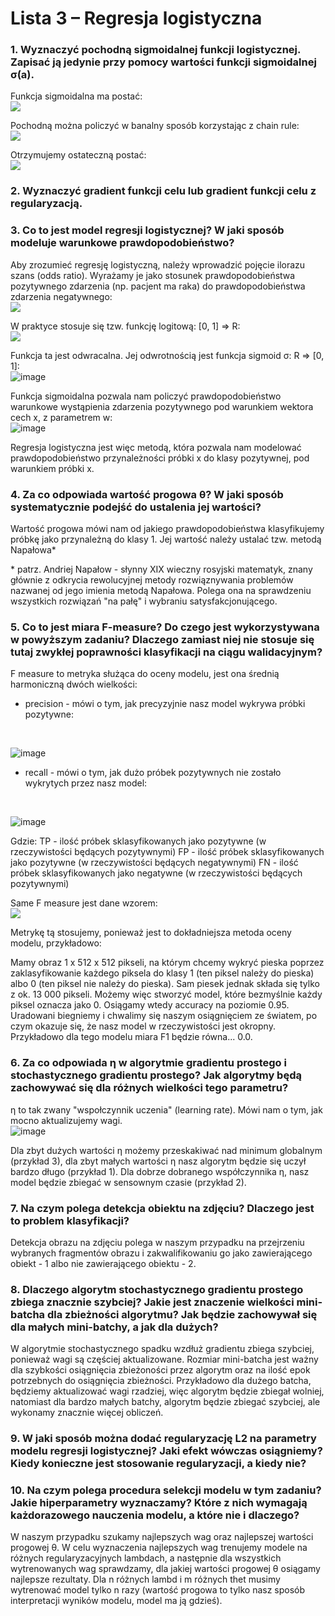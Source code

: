 
# Lista 3 – Regresja logistyczna


### 1.  Wyznaczyć pochodną sigmoidalnej funkcji logistycznej. Zapisać ją jedynie przy pomocy wartości funkcji sigmoidalnej σ(a).
Funkcja sigmoidalna ma postać:
<br>
![](https://cdn.mathpix.com/snip/images/RN7iHSNmfdNp1Krr-aVO-9F5upg0XWrigVR1VOWZ9wY.original.fullsize.png)

Pochodną można policzyć w banalny sposób korzystając z chain rule:
<br>
![](https://cdn.mathpix.com/snip/images/DzJMWMcl9Q_znXGqsUY5bmtrTBpWD-x3px1QDR5Aap4.original.fullsize.png)


Otrzymujemy ostateczną postać:
<br>
![](https://cdn.mathpix.com/snip/images/xVGGL0mQGq078qAgTkPw3tRxnhfUyAmM2vlHqnuNDkQ.original.fullsize.png)

### 2.  Wyznaczyć gradient funkcji celu lub gradient funkcji celu z regularyzacją.



### 3.  Co to jest model regresji logistycznej? W jaki sposób modeluje warunkowe prawdopodobieństwo?
Aby zrozumieć regresję logistyczną, należy wprowadzić pojęcie ilorazu szans (odds ratio). Wyrażamy je jako stosunek prawdopodobieństwa pozytywnego zdarzenia (np. pacjent ma raka) do prawdopodobieństwa zdarzenia negatywnego:
<br>
![](https://cdn.mathpix.com/snip/images/p6Ys96ZlsjacHloA5JHCNYqBNF_g9MCR6vWraqzj094.original.fullsize.png)

W praktyce stosuje się tzw. funkcję logitową: [0, 1] => R:
<br>
![](https://cdn.mathpix.com/snip/images/DHqOMb8vtY-F4SLNHw18h5R2QDEVhQP9btEIQFUn4LE.original.fullsize.png)


Funkcja ta jest odwracalna. Jej odwrotnością jest funkcja sigmoid σ: R => [0, 1]:
<br>
![image](https://cdn.mathpix.com/snip/images/RN7iHSNmfdNp1Krr-aVO-9F5upg0XWrigVR1VOWZ9wY.original.fullsize.png)


Funkcja sigmoidalna pozwala nam policzyć prawdopodobieństwo warunkowe wystąpienia zdarzenia pozytywnego pod warunkiem wektora cech x, z parametrem w:
<br>
![image](https://cdn.mathpix.com/snip/images/c4ZhBqGlglb3ZHoRoPI0_feQgHYJSmKW0LG1oULKHV4.original.fullsize.png)


Regresja logistyczna jest więc metodą, która pozwala nam modelować prawdopodobieństwo przynależności próbki x do klasy pozytywnej, pod warunkiem próbki x.

### 4.  Za co odpowiada wartość progowa θ? W jaki sposób systematycznie podejść do ustalenia jej wartości?
Wartość progowa mówi nam od jakiego prawdopodobieństwa klasyfikujemy próbkę jako przynależną do klasy 1. Jej wartość należy ustalać tzw. metodą Napałowa*

\* patrz. Andriej Napałow - słynny XIX wieczny rosyjski matematyk, znany głównie z odkrycia rewolucyjnej metody rozwiąznywania problemów nazwanej od jego imienia metodą Napałowa. Polega ona na sprawdzeniu wszystkich rozwiązań "na pałę" i wybraniu satysfakcjonującego.


### 5.  Co to jest miara F-measure? Do czego jest wykorzystywana w powyższym zadaniu? Dlaczego zamiast niej nie stosuje się tutaj zwykłej poprawności klasyfikacji na ciągu walidacyjnym?
F measure to metryka służąca do oceny modelu, jest ona średnią harmoniczną dwóch wielkości: 
* precision - mówi o tym, jak precyzyjnie nasz model wykrywa próbki pozytywne: 
<br>
  
![image](https://cdn.mathpix.com/snip/images/LRJ0HBwLsWtSsMUKqms07YH12t_rDieDalwVU6GoJeI.original.fullsize.png)

* recall - mówi o tym, jak dużo próbek pozytywnych nie zostało wykrytych przez nasz model:
<br>
  
![image](https://cdn.mathpix.com/snip/images/XX5PrmEB2rCDoAEStLxj3ODr7Dw8wEoR6QMqxeUmc4E.original.fullsize.png)

Gdzie:
TP - ilość próbek sklasyfikowanych jako pozytywne (w rzeczywistości będących pozytywnymi)
FP - ilość próbek sklasyfikowanych jako pozytywne (w rzeczywistości będących negatywnymi)
FN - ilość próbek sklasyfikowanych jako negatywne (w rzeczywistości będących pozytywnymi)

Same F measure jest dane wzorem:
<br>
![](https://cdn.mathpix.com/snip/images/HpItxXx8ae9A4-h-YLY-ljn18XeLConKMpMjHqHUTLc.original.fullsize.png)

Metrykę tą stosujemy, ponieważ jest to dokładniejsza metoda oceny modelu, przykładowo:

Mamy obraz 1 x 512 x 512 pikseli, na którym chcemy wykryć pieska poprzez zaklasyfikowanie każdego piksela do klasy 1 (ten piksel należy do pieska) albo 0 (ten piksel nie należy do pieska). Sam piesek jednak składa się tylko z ok. 13 000 pikseli. Możemy więc stworzyć model, które bezmyślnie każdy piksel oznacza jako 0. Osiągamy wtedy accuracy na poziomie 0.95. Uradowani biegniemy i chwalimy się naszym osiągnięciem ze światem, po czym okazuje się, że nasz model w rzeczywistości jest okropny. Przykładowo dla tego modelu miara F1 będzie równa... 0.0.



### 6.  Za co odpowiada η w algorytmie gradientu prostego i stochastycznego gradientu prostego? Jak algorytmy będą zachowywać się dla różnych wielkości tego parametru?
η to tak zwany "wspołczynnik uczenia" (learning rate). Mówi nam o tym, jak mocno aktualizujemy wagi.
<br>
![image](https://mvanderbroek.com/images/fastai-lesson2/learning_rate.png)

Dla zbyt dużych wartości η możemy przeskakiwać nad minimum globalnym (przykład 3), dla zbyt małych wartości η nasz algorytm będzie się uczył bardzo długo (przykład 1). Dla dobrze dobranego współczynnika η, nasz model będzie zbiegać w sensownym czasie (przykład 2).


### 7.  Na czym polega detekcja obiektu na zdjęciu? Dlaczego jest to problem klasyfikacji?
Detekcja obrazu na zdjęciu polega w naszym przypadku na przejrzeniu wybranych fragmentów obrazu i zakwalifikowaniu go jako zawierającego obiekt - 1 albo nie zawierającego obiektu - 2.


### 8.  Dlaczego algorytm stochastycznego gradientu prostego zbiega znacznie szybciej? Jakie jest znaczenie wielkości mini-batcha dla zbieżności algorytmu?  Jak będzie zachowywał się dla małych mini-batchy, a jak dla dużych?
W algorytmie stochastycznego spadku wzdłuż gradientu zbiega szybciej, ponieważ wagi są częściej aktualizowane. Rozmiar mini-batcha jest ważny dla szybkości osiągnięcia zbieżoności przez algorytm oraz na ilość epok potrzebnych do osiągnięcia zbieżności. Przykładowo dla dużego batcha, będziemy aktualizować wagi rzadziej, więc algorytm będzie zbiegał wolniej, natomiast dla bardzo małych batchy, algorytm będzie zbiegać szybciej, ale wykonamy znacznie więcej obliczeń. 


### 9.  W jaki sposób można dodać regularyzację L2 na parametry modelu regresji logistycznej? Jaki efekt wówczas osiągniemy? Kiedy konieczne jest stosowanie regularyzacji, a kiedy nie?




### 10.  Na czym polega procedura selekcji modelu w tym zadaniu? Jakie hiperparametry wyznaczamy? Które z nich wymagają każdorazowego nauczenia modelu, a które nie i dlaczego?
W naszym przypadku szukamy najlepszych wag oraz najlepszej wartości progowej θ. W celu wyznaczenia najlepszych wag trenujemy modele na różnych regularyzacyjnych lambdach, a następnie dla wszystkich wytrenowanych wag sprawdzamy, dla jakiej wartości progowej θ osiągamy najlepsze rezultaty. Dla n różnych lambd i m różnych thet musimy wytrenować model tylko n razy (wartość progowa to tylko nasz sposób interpretacji wyników modelu, model ma ją gdzieś). 

